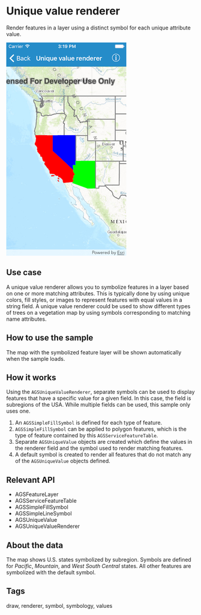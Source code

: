 # Unique value renderer

Render features in a layer using a distinct symbol for each unique attribute value.

![Image of unique value renderer](unique-value-renderer.png)

## Use case

A unique value renderer allows you to symbolize features in a layer based on one or more matching attributes. This is typically done by using unique colors, fill styles, or images to represent features with equal values in a string field. A unique value renderer could be used to show different types of trees on a vegetation map by using symbols corresponding to matching name attributes.

## How to use the sample

The map with the symbolized feature layer will be shown automatically when the sample loads.

## How it works

Using the `AGSUniqueValueRenderer`, separate symbols can be used to display features that have a specific value for a given field. In this case, the field is subregions of the USA. While multiple fields can be used, this sample only uses one.

1. An `AGSSimpleFillSymbol` is defined for each type of feature.
2. `AGSSimpleFillSymbol` can be applied to polygon features, which is the type of feature contained by this `AGSServiceFeatureTable`.
3. Separate `AGSUniqueValue` objects are created which define the values in the renderer field and the symbol used to render matching features.
4. A default symbol is created to render all features that do not match any of the `AGSUniqueValue` objects defined.

## Relevant API

* AGSFeatureLayer
* AGSServiceFeatureTable
* AGSSimpleFillSymbol
* AGSSimpleLineSymbol
* AGSUniqueValue
* AGSUniqueValueRenderer

## About the data

The map shows U.S. states symbolized by subregion. Symbols are defined for *Pacific*, *Mountain*, and *West South Central* states. All other features are symbolized with the default symbol.

## Tags

draw, renderer, symbol, symbology, values
